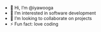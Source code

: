 - 👋 Hi, I’m @iyawooga
- 👀 I’m interested in software development
- 💞️ I’m looking to collaborate on projects
- ⚡ Fun fact: love coding

<!---
iyawooga/iyawooga is a ✨ special ✨ repository because its `README.md` (this file) appears on your GitHub profile.
You can click the Preview link to take a look at your changes.
--->
